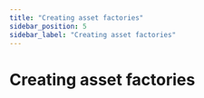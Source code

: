 ```yaml
---
title: "Creating asset factories"
sidebar_position: 5
sidebar_label: "Creating asset factories"
---
```


# Creating asset factories